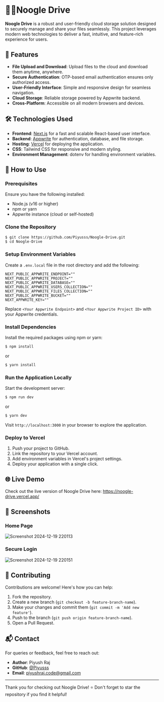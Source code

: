# ✍🏻Noogle Drive

**Noogle Drive** is a robust and user-friendly cloud storage solution designed to securely manage and share your files seamlessly. This project leverages modern web technologies to deliver a fast, intuitive, and feature-rich experience for users.

## 🚀 Features

- **File Upload and Download**: Upload files to the cloud and download them anytime, anywhere.
- **Secure Authentication**: OTP-based email authentication ensures only authorized access.
- **User-Friendly Interface**: Simple and responsive design for seamless navigation.
- **Cloud Storage**: Reliable storage powered by Appwrite backend.
- **Cross-Platform**: Accessible on all modern browsers and devices.

## 🛠️ Technologies Used

- **Frontend**: [Next.js](https://nextjs.org/) for a fast and scalable React-based user interface.
- **Backend**: [Appwrite](https://appwrite.io/) for authentication, database, and file storage.
- **Hosting**: [Vercel](https://vercel.com/) for deploying the application.
- **CSS**: Tailwind CSS for responsive and modern styling.
- **Environment Management**: dotenv for handling environment variables.

## 🎯 How to Use

### Prerequisites

Ensure you have the following installed:
- Node.js (v16 or higher)
- npm or yarn
- Appwrite instance (cloud or self-hosted)

### Clone the Repository

```bash
$ git clone https://github.com/Piyusss/Noogle-Drive.git
$ cd Noogle-Drive
```

### Setup Environment Variables

Create a `.env.local` file in the root directory and add the following:

```env
NEXT_PUBLIC_APPWRITE_ENDPOINT=""
NEXT_PUBLIC_APPWRITE_PROJECT=""
NEXT_PUBLIC_APPWRITE_DATABASE=""
NEXT_PUBLIC_APPWRITE_USERS_COLLECTION=""
NEXT_PUBLIC_APPWRITE_FILES_COLLECTION=""
NEXT_PUBLIC_APPWRITE_BUCKET=""
NEXT_APPWRITE_KEY=""
```

Replace `<Your Appwrite Endpoint>` and `<Your Appwrite Project ID>` with your Appwrite credentials.

### Install Dependencies

Install the required packages using npm or yarn:

```bash
$ npm install
```

or

```bash
$ yarn install
```

### Run the Application Locally

Start the development server:

```bash
$ npm run dev
```

or

```bash
$ yarn dev
```

Visit `http://localhost:3000` in your browser to explore the application.

### Deploy to Vercel

1. Push your project to GitHub.
2. Link the repository to your Vercel account.
3. Add environment variables in Vercel's project settings.
4. Deploy your application with a single click.

## 🌐 Live Demo

Check out the live version of Noogle Drive here:
https://noogle-drive.vercel.app/

## 📸 Screenshots

### Home Page
![Screenshot 2024-12-19 220113](https://github.com/user-attachments/assets/079db200-301d-4dff-b138-5aeb8541f5fd)

### Secure Login
![Screenshot 2024-12-19 220151](https://github.com/user-attachments/assets/8b741294-fa58-48c5-a24d-e069485854fc)

## 🤝 Contributing

Contributions are welcome! Here's how you can help:

1. Fork the repository.
2. Create a new branch (`git checkout -b feature-branch-name`).
3. Make your changes and commit them (`git commit -m 'Add new feature'`).
4. Push to the branch (`git push origin feature-branch-name`).
5. Open a Pull Request.

## 📬 Contact

For queries or feedback, feel free to reach out:

- **Author**: Piyush Raj
- **GitHub**: [@Piyusss](https://github.com/Piyusss)
- **Email**: [piyushraj.code@gmail.com](mailto:piyushraj.code@gmail.com)

---

Thank you for checking out Noogle Drive! ⭐ Don't forget to star the repository if you find it helpful!

